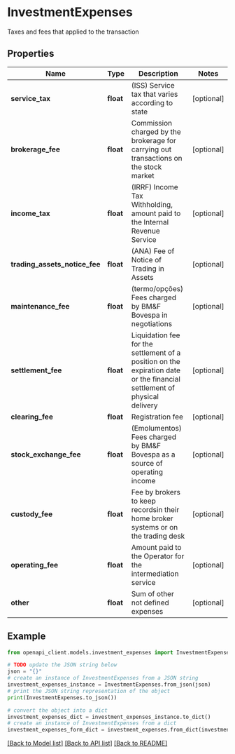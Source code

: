 # InvestmentExpenses

Taxes and fees that applied to the transaction

## Properties

Name | Type | Description | Notes
------------ | ------------- | ------------- | -------------
**service_tax** | **float** | (ISS) Service tax that varies according to state | [optional] 
**brokerage_fee** | **float** | Commission charged by the brokerage for carrying out transactions on the stock market | [optional] 
**income_tax** | **float** | (IRRF) Income Tax Withholding, amount paid to the Internal Revenue Service | [optional] 
**trading_assets_notice_fee** | **float** | (ANA) Fee of Notice of Trading in Assets | [optional] 
**maintenance_fee** | **float** | (termo/opções) Fees charged by BM&amp;F Bovespa in negotiations | [optional] 
**settlement_fee** | **float** | Liquidation fee for the settlement of a position on the expiration date or the financial settlement of physical delivery | [optional] 
**clearing_fee** | **float** | Registration fee | [optional] 
**stock_exchange_fee** | **float** | (Emolumentos) Fees charged by BM&amp;F Bovespa as a source of operating income | [optional] 
**custody_fee** | **float** | Fee by brokers to keep recordsin their home broker systems or on the trading desk | [optional] 
**operating_fee** | **float** | Amount paid to the Operator for the intermediation service | [optional] 
**other** | **float** | Sum of other not defined expenses | [optional] 

## Example

```python
from openapi_client.models.investment_expenses import InvestmentExpenses

# TODO update the JSON string below
json = "{}"
# create an instance of InvestmentExpenses from a JSON string
investment_expenses_instance = InvestmentExpenses.from_json(json)
# print the JSON string representation of the object
print(InvestmentExpenses.to_json())

# convert the object into a dict
investment_expenses_dict = investment_expenses_instance.to_dict()
# create an instance of InvestmentExpenses from a dict
investment_expenses_form_dict = investment_expenses.from_dict(investment_expenses_dict)
```
[[Back to Model list]](../README.md#documentation-for-models) [[Back to API list]](../README.md#documentation-for-api-endpoints) [[Back to README]](../README.md)


